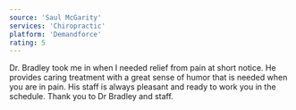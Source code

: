 ```yaml
---
source: 'Saul McGarity'
services: 'Chiropractic'
platform: 'Demandforce'
rating: 5
---
```


Dr. Bradley took me in when I needed relief from pain at short notice. He provides caring treatment with a great sense of humor that is needed when you are in pain. His staff is always pleasant and ready to work you in the schedule. Thank you to Dr Bradley and staff.

